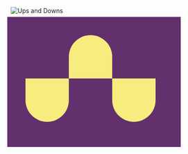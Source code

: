 ![Ups and Downs](https://cssbattle.dev/targets/4.png)

<div class="base">
  <div class="node a" ></div>
  <div class="node b" ></div>
  <div class="node c" ></div>
</div>

<style>
  .base {
    transform: translate(-8px, -8px);
    position: absolute;
    width: 400px;
    height: 300px;
    background: #62306D;
  }
  .node {
    width: 100px;
    height: 100px;
    background: #F7EC7D;
    border-radius: 0px 0px 50% 50%
  }
  .a {
    transform: translate(42px, 142px)
  }
  .b {
    transform: rotateX(180deg) translate(142px, 58px);
  }
  .c {
    transform: translate(242px, -58px);
  }
</style>